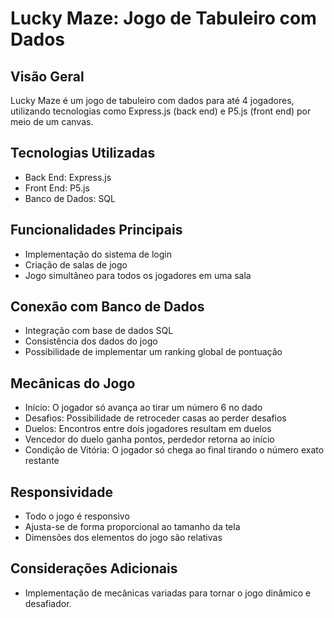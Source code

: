 # Lucky Maze: Jogo de Tabuleiro com Dados

## Visão Geral
Lucky Maze é um jogo de tabuleiro com dados para até 4 jogadores, utilizando tecnologias como Express.js (back end) e P5.js (front end) por meio de um canvas.

## Tecnologias Utilizadas
- Back End: Express.js
- Front End: P5.js
- Banco de Dados: SQL

## Funcionalidades Principais
- Implementação do sistema de login
- Criação de salas de jogo
- Jogo simultâneo para todos os jogadores em uma sala

## Conexão com Banco de Dados
- Integração com base de dados SQL
- Consistência dos dados do jogo
- Possibilidade de implementar um ranking global de pontuação

## Mecânicas do Jogo
- Início: O jogador só avança ao tirar um número 6 no dado
- Desafios: Possibilidade de retroceder casas ao perder desafios
- Duelos: Encontros entre dois jogadores resultam em duelos
- Vencedor do duelo ganha pontos, perdedor retorna ao início
- Condição de Vitória: O jogador só chega ao final tirando o número exato restante

## Responsividade
- Todo o jogo é responsivo
- Ajusta-se de forma proporcional ao tamanho da tela
- Dimensões dos elementos do jogo são relativas

## Considerações Adicionais
- Implementação de mecânicas variadas para tornar o jogo dinâmico e desafiador.

